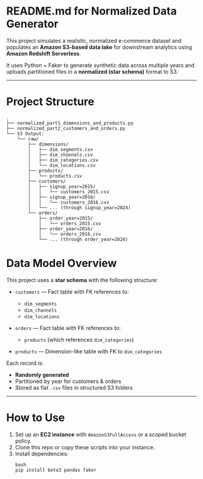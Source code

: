 # README.md for Normalized Data Generator

This project simulates a realistic, normalized e-commerce dataset and populates an **Amazon S3-based data lake** for downstream analytics using **Amazon Redshift Serverless**.

It uses Python + Faker to generate synthetic data across multiple years and uploads partitioned files in a **normalized (star schema)** format to S3.

---

# Project Structure
```
.
├── normalized_part1_dimensions_and_products.py
├── normalized_part2_customers_and_orders.py
└── S3 Output:
    └── raw/
        ├── dimensions/
        │   ├── dim_segments.csv
        │   ├── dim_channels.csv
        │   ├── dim_categories.csv
        │   └── dim_locations.csv
        ├── products/
        │   └── products.csv
        ├── customers/
        │   ├── signup_year=2015/
        │   │   └── customers_2015.csv
        │   ├── signup_year=2016/
        │   │   └── customers_2016.csv
        │   └── ... (through signup_year=2024)
        └── orders/
            ├── order_year=2015/
            │   └── orders_2015.csv
            ├── order_year=2016/
            │   └── orders_2016.csv
            └── ... (through order_year=2024)
```

# Data Model Overview

This project uses a **star schema** with the following structure:

- `customers` — Fact table with FK references to:
  - `dim_segments`
  - `dim_channels`
  - `dim_locations`

- `orders` — Fact table with FK references to:
  - `products` (which references `dim_categories`)

- `products` — Dimension-like table with FK to `dim_categories`

Each record is:
- **Randomly generated**
- Partitioned by year for customers & orders
- Stored as flat `.csv` files in structured S3 folders

---

# How to Use

1. Set up an **EC2 instance** with `AmazonS3FullAccess` or a scoped bucket policy.
2. Clone this repo or copy these scripts into your instance.
3. Install dependencies:
   ```
   bash
   pip install boto3 pandas faker
   ```